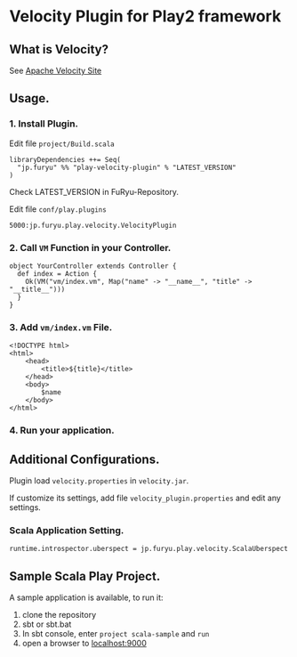 # Velocity Plugin for Play2 framework
## What is Velocity?

See [Apache Velocity Site](http://velocity.apache.org/)

## Usage.

### 1. Install Plugin.

Edit file `project/Build.scala`

```
libraryDependencies ++= Seq(
  "jp.furyu" %% "play-velocity-plugin" % "LATEST_VERSION"
)
```

Check LATEST_VERSION in FuRyu-Repository.

Edit file `conf/play.plugins`

```
5000:jp.furyu.play.velocity.VelocityPlugin
```

### 2. Call `VM` Function in your Controller.

```
object YourController extends Controller {
  def index = Action {
    Ok(VM("vm/index.vm", Map("name" -> "__name__", "title" -> "__title__")))
  }
}
```

### 3. Add `vm/index.vm` File.

```
<!DOCTYPE html>
<html>
    <head>
        <title>${title}</title>
    </head>
    <body>
        $name
    </body>
</html>
```

### 4. Run your application.

## Additional Configurations.

Plugin load `velocity.properties` in `velocity.jar`.

If customize its settings, add file `velocity_plugin.properties` and edit any settings.

### Scala Application Setting.

```
runtime.introspector.uberspect = jp.furyu.play.velocity.ScalaUberspect
```

## Sample Scala Play Project.

A sample application is available, to run it:

1. clone the repository
2. sbt or sbt.bat
3. In sbt console, enter `project scala-sample` and `run`
4. open a browser to [localhost:9000](http://localhost:9000)
